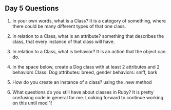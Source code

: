 ## Day 5 Questions

1. In your own words, what is a Class?
It is a category of something, where there could be many different types of that one class.

1. In relation to a Class, what is an attribute?
something that describes the class, that every instance of that class will have.

1. In relation to a Class, what is behavior?
It is an action that the object can do.

1. In the space below, create a Dog class with at least 2 attributes and 2 behaviors
Class: Dog
attributes: breed, gender
behaviors: sniff, bark

1. How do you create an instance of a class? using the .new method

1. What questions do you still have about classes in Ruby?
It is pretty confusing code in general for me. Looking forward to continue working on this until mod 1!
